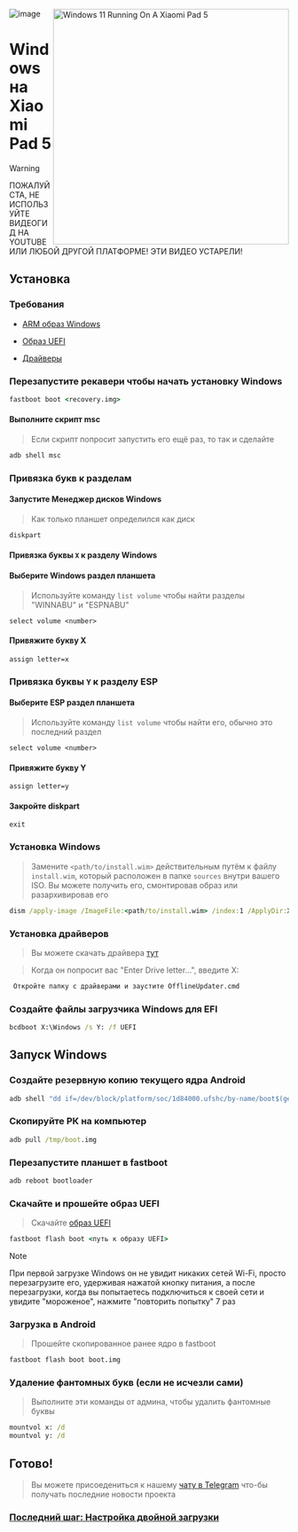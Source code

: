 ![image](https://github.com/Misha803/Port-Windows-11-Xiaomi-Pad-5/assets/118528504/6f712117-92d0-40ac-9701-c0b50df366ba)﻿﻿<img align="right" src="https://raw.githubusercontent.com/erdilS/Port-Windows-11-Xiaomi-Pad-5/main/nabu.png" width="425" alt="Windows 11 Running On A Xiaomi Pad 5">


# Windows на Xiaomi Pad 5
> [!WARNING]
> ПОЖАЛУЙСТА, НЕ ИСПОЛЬЗУЙТЕ ВИДЕОГИД НА YOUTUBE ИЛИ ЛЮБОЙ ДРУГОЙ ПЛАТФОРМЕ! ЭТИ ВИДЕО УСТАРЕЛИ!

## Установка

### Требования

- [ARM образ Windows](https://uupdump.net/)
  
- [Образ UEFI](https://raw.githubusercontent.com/erdilS/Port-Windows-11-Xiaomi-Pad-5/main/images/xiaomi-nabu_20240115.img)
  
- [Драйверы](https://github.com/map220v/MiPad5-Drivers/releases/latest)

### Перезапустите рекавери чтобы начать установку Windows

```cmd
fastboot boot <recovery.img>
```

#### Выполните скрипт msc
> Если скрипт попросит запустить его ещё раз, то так и сделайте

```cmd
adb shell msc
```

### Привязка букв к разделам
  

#### Запустите Менеджер дисков Windows

> Как только планшет определился как диск

```cmd
diskpart
```


#### Привязка буквы  `X` к разделу Windows

#### Выберите Windows раздел планшета
> Используйте команду `list volume` чтобы найти разделы "WINNABU" и "ESPNABU"

```diskpart
select volume <number>
```

#### Привяжите букву X
```diskpart
assign letter=x
```

### Привязка буквы  `Y`  к разделу ESP

#### Выберите ESP раздел планшета
> Используйте команду `list volume` чтобы найти его, обычно это последний раздел

```diskpart
select volume <number>
```

#### Привяжите букву Y

```diskpart
assign letter=y
```

#### Закройте diskpart
```diskpart
exit
```

  
  

### Установка Windows

> Замените `<path/to/install.wim>` действительным путём к файлу `install.wim`, который расположен в папке `sources` внутри вашего ISO. Вы можете получить его, смонтировав образ или разархивировав его

```cmd
dism /apply-image /ImageFile:<path/to/install.wim> /index:1 /ApplyDir:X:\
```

### Установка драйверов

> Вы можете скачать драйвера [тут](https://github.com/map220v/MiPad5-Drivers/releases/latest)

> Когда он попросит вас "Enter Drive letter...", введите X:
```cmd
 Откройте папку с драйверами и заустите OfflineUpdater.cmd
```

### Создайте файлы загрузчика Windows для EFI

```cmd
bcdboot X:\Windows /s Y: /f UEFI
```

## Запуск Windows

### Создайте резервную копию текущего ядра Android

```cmd
adb shell "dd if=/dev/block/platform/soc/1d84000.ufshc/by-name/boot$(getprop ro.boot.slot_suffix) of=/tmp/boot.img"
```

### Скопируйте РК на компьютер

```cmd
adb pull /tmp/boot.img
```
### Перезапустите планшет в fastboot

```cmd
adb reboot bootloader
```

### Скачайте и прошейте образ UEFI 
> Скачайте [образ UEFI](https://raw.githubusercontent.com/erdilS/Port-Windows-11-Xiaomi-Pad-5/main/images/xiaomi-nabu_20240115.img)
```cmd
fastboot flash boot <путь к образу UEFI>
```
> [!NOTE]
> При первой загрузке Windows он не увидит никаких сетей Wi-Fi, просто перезагрузите его, удерживая нажатой кнопку питания, а после перезагрузки, когда вы попытаетесь подключиться к своей сети и увидите "мороженое", нажмите "повторить попытку" 7 раз

### Загрузка в Android
> Прошейте скопированное ранее ядро в fastboot

```cmd
fastboot flash boot boot.img
```
### Удаление фантомных букв (если не исчезли сами)
> Выполните эти команды от админа, чтобы удалить фантомные буквы
```cmd
mountvol x: /d
mountvol y: /d
```
## Готово!
> Вы можете присоедениться к нашему [чату в Telegram](https://t.me/nabuwoa) что-бы получать последние новости проекта 
### [Последний шаг: Настройка двойной загрузки](dualboot-ru.md)
